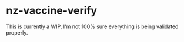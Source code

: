 # nz-vaccine-verify

This is currently a WIP, I'm not 100% sure everything is being validated properly.
